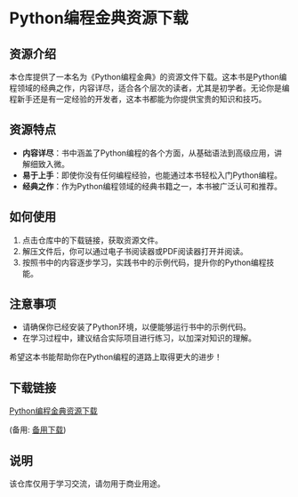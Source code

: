 # Python编程金典资源下载

## 资源介绍

本仓库提供了一本名为《Python编程金典》的资源文件下载。这本书是Python编程领域的经典之作，内容详尽，适合各个层次的读者，尤其是初学者。无论你是编程新手还是有一定经验的开发者，这本书都能为你提供宝贵的知识和技巧。

## 资源特点

- **内容详尽**：书中涵盖了Python编程的各个方面，从基础语法到高级应用，讲解细致入微。
- **易于上手**：即使你没有任何编程经验，也能通过本书轻松入门Python编程。
- **经典之作**：作为Python编程领域的经典书籍之一，本书被广泛认可和推荐。

## 如何使用

1. 点击仓库中的下载链接，获取资源文件。
2. 解压文件后，你可以通过电子书阅读器或PDF阅读器打开并阅读。
3. 按照书中的内容逐步学习，实践书中的示例代码，提升你的Python编程技能。

## 注意事项

- 请确保你已经安装了Python环境，以便能够运行书中的示例代码。
- 在学习过程中，建议结合实际项目进行练习，以加深对知识的理解。

希望这本书能帮助你在Python编程的道路上取得更大的进步！

## 下载链接
[Python编程金典资源下载](https://pan.quark.cn/s/fad6d75d76d0) 

(备用: [备用下载](https://pan.baidu.com/s/15IiRk_rLA1lNNWl6cJW8wg?pwd=1234))

## 说明

该仓库仅用于学习交流，请勿用于商业用途。
